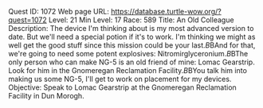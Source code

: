 Quest ID: 1072
Web page URL: https://database.turtle-wow.org/?quest=1072
Level: 21
Min Level: 17
Race: 589
Title: An Old Colleague
Description: The device I'm thinking about is my most advanced version to date. But we'll need a special potion if it's to work. I'm thinking we might as well get the good stuff since this mission could be your last.$B$BAnd for that, we're going to need some potent explosives: Nitromirglyceronium.$B$BThe only person who can make NG-5 is an old friend of mine: Lomac Gearstrip. Look for him in the Gnomeregan Reclamation Facility.$B$BYou talk him into making us some NG-5, I'll get to work on placement for my devices.
Objective: Speak to Lomac Gearstrip at the Gnomeregan Reclamation Facility in Dun Morogh.

